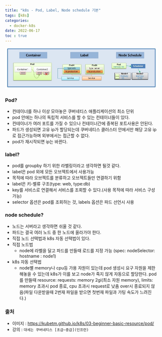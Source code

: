 ```yaml
---
title: "k8s - Pod, Label, Node schedule 기본"
tags: [k8s]
categories:
  - docker-k8s
date: 2022-06-17
toc : true
---
```


<img src="/img/docker_k8s/5/0.jpg">

### Pod?
- 컨테이너를 하나 이상 모아놓은 쿠버네티스 애플리케이션의 최소 단위
- pod 안에는 하나의 독립적 서비스를 할 수 있는 컨테이너들이 있다.
- 컨테이너가 여러 포트를 가질 수 있으나 컨테이너간에 중복된 포트사용은 안된다.
- 파드가 생성되면 고유 ip가 할당되는데 쿠버네티스 클러스터 안에서만 해당 고유 ip로 접근가능하며 외부에서는 접근할 수 없다.
- pod가 재시작되면 ip는 바뀐다.


### label?
- pod를 groupby 하기 위한 라벨링이라고 생각하면 될것 같다.
- label은 pod 외에 모든 오브젝트에서 사용가능
- 목적에 따라 오브젝트를 분류하고 오브젝트들만 연결하기 위함
- label은 키-벨류 구조(type: web, type:db)
- key를 서비스로 연결해서 서비스를 조회할 수 있다.(사용 목적에 따라 서비스 구성 가능)
- selector 옵션은 pod를 조회하는 것, labels 옵션은 파드 선언시 사용

### node schedule?
- 노드는 서버라고 생각하면 쉬울 것 같다.
- 파드는 결국 여러 노드 중 한 노드에 올라가야 한다.
- 직접 노드 선택법과 k8s 자동 선택법이 있다. 
- 직접 노드법
    - node에 라벨을 달고 파드를 만들때 로드를 지정 가능 (spec: nodeSelector: hostname : node1)
- k8s 자동 선택법
    - node별 memory나 cpu등 가용 자원이 있는데 pod 생성시 요구 자원을 제한해놓을 수 있는데 k8s가 이를 보고 node가 죽지 않게 자동으로 할당한다. pod를 만들때 resource: requests: memory 2gi(최소 자원 memory), limits: memory 초과시 pod 종료, cpu 초과시 request로 낮춤 over시 종료되지 않음(파일 다운받을때 2번재 파일을 받으면 첫번재 파일과 가팅 속도가 느려진다.)

### 출처 
- 이미지 : https://kubetm.github.io/k8s/03-beginner-basic-resource/pod/
- 강의 : `대세는 쿠버네티스 [초급~중급](인프런)`





